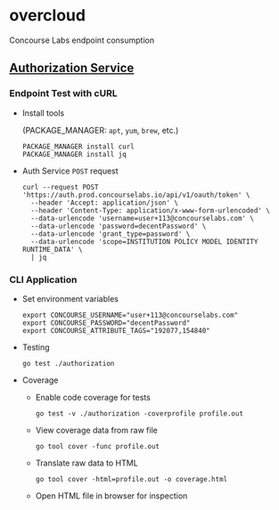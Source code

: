 # overcloud

Concourse Labs endpoint consumption

## [Authorization Service][1]

### Endpoint Test with cURL

+ Install tools

  (PACKAGE_MANAGER: `apt`, `yum`, `brew`, etc.)

  ```
  PACKAGE_MANAGER install curl
  PACKAGE_MANAGER install jq
  ```

+ Auth Service `POST` request

  ```
  curl --request POST 'https://auth.prod.concourselabs.io/api/v1/oauth/token' \
    --header 'Accept: application/json' \
    --header 'Content-Type: application/x-www-form-urlencoded' \
    --data-urlencode 'username=user+113@concourselabs.com' \
    --data-urlencode 'password=decentPassword' \
    --data-urlencode 'grant_type=password' \
    --data-urlencode 'scope=INSTITUTION POLICY MODEL IDENTITY RUNTIME_DATA' \
    | jq
  ```

### CLI Application

+ Set environment variables

  ```
  export CONCOURSE_USERNAME="user+113@concourselabs.com"
  export CONCOURSE_PASSWORD="decentPassword"
  export CONCOURSE_ATTRIBUTE_TAGS="192077,154840"
  ```

+ Testing

  ```
  go test ./authorization
  ```

+ Coverage

  + Enable code coverage for tests

    `go test -v ./authorization -coverprofile profile.out`

  + View coverage data from raw file

    `go tool cover -func profile.out`

  + Translate raw data to HTML

    `go tool cover -html=profile.out -o coverage.html`

  + Open HTML file in browser for inspection


[1]: https://api-doc.prod.concourselabs.io/?urls.primaryName=Auth%20Service
[2]: https://api-doc.prod.concourselabs.io/?urls.primaryName=Model%20Service
